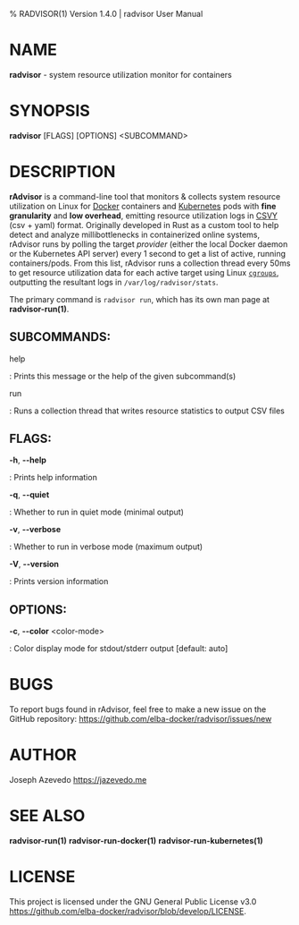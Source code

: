 % RADVISOR(1) Version 1.4.0 | radvisor User Manual

NAME
====

**radvisor** - system resource utilization monitor for containers

SYNOPSIS
========

**radvisor** \[FLAGS\] \[OPTIONS\] \<SUBCOMMAND\>

DESCRIPTION
===========

**rAdvisor** is a command-line tool that monitors & collects system resource utilization on Linux
for [Docker](https://www.docker.com/) containers and [Kubernetes](https://kubernetes.io/) pods
with **fine granularity** and **low overhead**,
emitting resource utilization logs in [CSVY](https://csvy.org/) (csv + yaml) format.
Originally developed in Rust as a custom tool to help detect and analyze millibottlenecks in containerized online systems,
rAdvisor runs by polling the target *provider* (either the local Docker daemon or the Kubernetes API server)
every 1 second to get a list of active, running containers/pods.
From this list, rAdvisor runs a collection thread every 50ms to get resource utilization data for each active target
using Linux [`cgroups`](https://access.redhat.com/documentation/en-us/red_hat_enterprise_linux/6/html/resource_management_guide/ch01),
outputting the resultant logs in `/var/log/radvisor/stats`.

The primary command is `radvisor run`, which has its own man page at **radvisor-run(1)**.

SUBCOMMANDS:
------------

help

:   Prints this message or the help of the given subcommand(s)

run

:   Runs a collection thread that writes resource statistics to output CSV files

FLAGS:
------

**-h**, **\--help**

:   Prints help information

**-q**, **\--quiet**

:   Whether to run in quiet mode (minimal output)

**-v**, **\--verbose**

:   Whether to run in verbose mode (maximum output)

**-V**, **\--version**

:   Prints version information

OPTIONS:
--------

**-c**, **\--color** \<color-mode\>

:   Color display mode for stdout/stderr output \[default: auto\]

BUGS
====

To report bugs found in rAdvisor, feel free to make a new issue on the GitHub repository:
<https://github.com/elba-docker/radvisor/issues/new>

AUTHOR
======

Joseph Azevedo <https://jazevedo.me>

SEE ALSO
========

**radvisor-run(1)**
**radvisor-run-docker(1)**
**radvisor-run-kubernetes(1)**

LICENSE
=======

This project is licensed under the GNU General Public License v3.0 <https://github.com/elba-docker/radvisor/blob/develop/LICENSE>.

